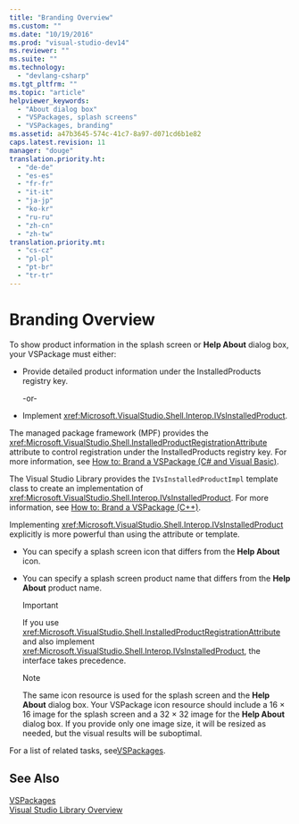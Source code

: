 ```yaml
---
title: "Branding Overview"
ms.custom: ""
ms.date: "10/19/2016"
ms.prod: "visual-studio-dev14"
ms.reviewer: ""
ms.suite: ""
ms.technology: 
  - "devlang-csharp"
ms.tgt_pltfrm: ""
ms.topic: "article"
helpviewer_keywords: 
  - "About dialog box"
  - "VSPackages, splash screens"
  - "VSPackages, branding"
ms.assetid: a47b3645-574c-41c7-8a97-d071cd6b1e82
caps.latest.revision: 11
manager: "douge"
translation.priority.ht: 
  - "de-de"
  - "es-es"
  - "fr-fr"
  - "it-it"
  - "ja-jp"
  - "ko-kr"
  - "ru-ru"
  - "zh-cn"
  - "zh-tw"
translation.priority.mt: 
  - "cs-cz"
  - "pl-pl"
  - "pt-br"
  - "tr-tr"
---
```

# Branding Overview
To show product information in the splash screen or **Help About** dialog box, your VSPackage must either:  
  
-   Provide detailed product information under the InstalledProducts registry key.  
  
     -or-  
  
-   Implement <xref:Microsoft.VisualStudio.Shell.Interop.IVsInstalledProduct>.  
  
 The managed package framework (MPF) provides the <xref:Microsoft.VisualStudio.Shell.InstalledProductRegistrationAttribute> attribute to control registration under the InstalledProducts registry key. For more information, see [How to: Brand a VSPackage (C# and Visual Basic)](../misc/how-to-brand-a-vspackage-csharp-and-visual-basic.md).  
  
 The Visual Studio Library provides the `IVsInstalledProductImpl` template class to create an implementation of <xref:Microsoft.VisualStudio.Shell.Interop.IVsInstalledProduct>. For more information, see [How to: Brand a VSPackage (C++)](../misc/how-to-brand-a-vspackage-cpp.md).  
  
 Implementing <xref:Microsoft.VisualStudio.Shell.Interop.IVsInstalledProduct> explicitly is more powerful than using the attribute or template.  
  
-   You can specify a splash screen icon that differs from the **Help About** icon.  
  
-   You can specify a splash screen product name that differs from the **Help About** product name.  
  
    > [!IMPORTANT]
    >  If you use <xref:Microsoft.VisualStudio.Shell.InstalledProductRegistrationAttribute> and also implement <xref:Microsoft.VisualStudio.Shell.Interop.IVsInstalledProduct>, the interface takes precedence.  
  
    > [!NOTE]
    >  The same icon resource is used for the splash screen and the **Help About** dialog box. Your VSPackage icon resource should include a 16 × 16 image for the splash screen and a 32 × 32 image for the **Help About** dialog box. If you provide only one image size, it will be resized as needed, but the visual results will be suboptimal.  
  
 For a list of related tasks, see[VSPackages](../extensibility/internals/vspackages.md).  
  
## See Also  
 [VSPackages](../extensibility/internals/vspackages.md)   
 [Visual Studio Library Overview](../misc/visual-studio-library-overview.md)